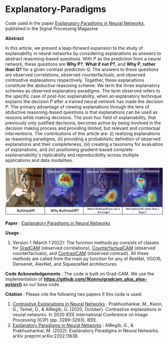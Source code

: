 # Explanatory-Paradigms
Code used in the paper [Explanatory Paradigms in Neural Networks](https://arxiv.org/abs/2202.11838), published in the Signal Processing Magazine

**Abstract** 

In this article, we present a leap-forward expansion to the study of explainability in neural networks by considering explanations as answers to abstract reasoning-based questions. With *P* as the prediction from a neural network, these questions are **Why P?**, **What if not P?**, and **Why P, rather than Q?** for a given contrast prediction *Q*. The answers to these questions are observed correlations, observed counterfactuals, and observed contrastive explanations respectively. Together, these explanations constitute the abductive reasoning scheme. We term the three explanatory schemes as observed explanatory paradigms. The term observed refers to the specific case of *post-hoc* explainability, when an explanatory technique explains the decision *P* after a trained neural network has made the decision *P*. The primary advantage of viewing explanations through the lens of abductive reasoning-based questions is that explanations can be used as reasons while making decisions. The post-hoc field of explainability, that previously only justified decisions, becomes active by being involved in the decision making process and providing limited, but relevant and contextual interventions. The contributions of this article are: (i) realizing explanations as reasoning paradigms, (ii) providing a probabilistic definition of observed explanations and their completeness, (iii) creating a taxonomy for evaluation of explanations, and (iv) positioning gradient-based complete explanainability's replicability and reproducibility across multiple applications and data modalities.

![Contrastive Explanations](Explanations.png) 

**Paper** : [Explanatory Paradigms in Neural Networks](https://arxiv.org/abs/2202.11838)

**Usage** : 

1. Version 1 (March 1 2022): The function methods.py consists of classes for [GradCAM](https://arxiv.org/abs/1610.02391) (observed correlations), [CounterfactualCAM](https://arxiv.org/abs/1610.02391) (observed counterfactuals), and [ContrastCAM](https://arxiv.org/abs/2008.00178) (observed contrast). All these methods are called from the main.py function for any of ResNet, VGG16, Densenet, AlexNet, and SqueezeNet architectures.

**Code Acknowledgements** :  The code is built on Grad-CAM. We use the implementation of **https://github.com/1Konny/gradcam_plus_plus-pytorch** as our base code. 

**Citation** : Please cite the following two papers if this code is used: 

1. [Contrastive Explanations in Neural Networks](https://arxiv.org/abs/2008.00178) : Prabhushankar, M., Kwon, G., Temel, D., & AlRegib, G. (2020, October). Contrastive explanations in neural networks. In 2020 IEEE International Conference on Image Processing (ICIP) (pp. 3289-3293). IEEE.
2. [Explanatory Paradigms in Neural Networks](https://arxiv.org/abs/2202.11838) : AlRegib, G., & Prabhushankar, M. (2022). Explanatory Paradigms in Neural Networks. arXiv preprint arXiv:2202.11838.
